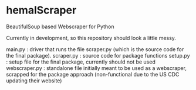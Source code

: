 # hemalScraper
BeautifulSoup based Webscraper for Python

Currently in development, so this repository should look a little messy.

main.py : driver that runs the file scraper.py (which is the source code for the final package).
scraper.py : source code for package functions
setup.py  : setup file for the final package, currently should not be used
webscraper.py : standalone file initially meant to be used as a webscraper, scrapped for the package approach (non-functional due to the US CDC updating their website)
